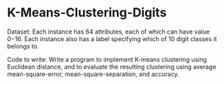 # K-Means-Clustering-Digits

Dataset: Each instance has 64 attributes, each of which can have value 0−16. Each instance also has a label specifying which of 10 digit classes it belongs to.  

Code to write:  Write a program to implement K-means clustering using Euclidean distance, and to evaluate the resulting clustering using average mean-square-error, mean-square-separation, and accuracy.
